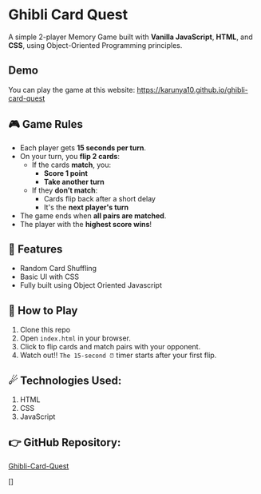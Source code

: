 <!-- https://github.com/adam-p/markdown-here/wiki/markdown-cheatsheet

## Notes

- Rename the CSS files
- FindOut about .vscode Folder
- Choose proper folder structure
- Search best practice naming conventions -->

# Ghibli Card Quest

A simple 2-player Memory Game built with **Vanilla JavaScript**, **HTML**, and **CSS**, using Object-Oriented Programming principles.

## Demo

You can play the game at this website: https://karunya10.github.io/ghibli-card-quest

## 🎮 Game Rules

- Each player gets **15 seconds per turn**.
- On your turn, you **flip 2 cards**:
  - If the cards **match**, you:
    - **Score 1 point**
    - **Take another turn**
  - If they **don’t match**:
    - Cards flip back after a short delay
    - It's the **next player's turn**
- The game ends when **all pairs are matched**.
- The player with the **highest score wins**!

## 🚀 Features

- Random Card Shuffling
- Basic UI with CSS
- Fully built using Object Oriented Javascript

## 🤼 How to Play

1. Clone this repo
2. Open `index.html` in your browser.
3. Click to flip cards and match pairs with your opponent.
4. Watch out!! `The 15-second ⏰` timer starts after your first flip.

## ☄ Technologies Used:

1. HTML
2. CSS
3. JavaScript

## 👉 GitHub Repository:

[Ghibli-Card-Quest](https://github.com/karunya10/ghibli-card-quest)

[]
